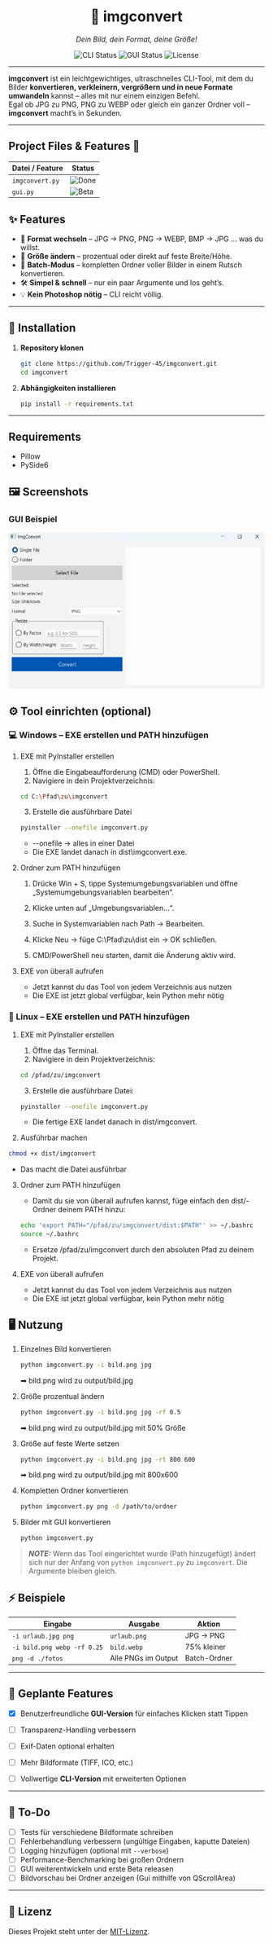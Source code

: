 <h1 align="center">📸 imgconvert</h1>
<p align="center"><i>Dein Bild, dein Format, deine Größe!</i></p>

<p align="center">
  <img src="https://img.shields.io/badge/status-CLI_done-brightgreen" alt="CLI Status">
  <img src="https://img.shields.io/badge/status-GUI_beta-orange" alt="GUI Status">
  <img src="https://img.shields.io/badge/license-MIT-blue" alt="License">
</p>

---

**imgconvert** ist ein leichtgewichtiges, ultraschnelles CLI-Tool, mit dem du Bilder **konvertieren, verkleinern, vergrößern und in neue Formate umwandeln** kannst – alles mit nur einem einzigen Befehl.  
Egal ob JPG zu PNG, PNG zu WEBP oder gleich ein ganzer Ordner voll – **imgconvert** macht’s in Sekunden.

---


## Project Files & Features 📂

| Datei / Feature | Status |
|-----------------|--------|
| `imgconvert.py` | ![Done](https://img.shields.io/badge/status-done-brightgreen) |
| `gui.py` | ![Beta](https://img.shields.io/badge/status-GUI_beta-orange) |

## ✨ Features

- 🔄 **Format wechseln** – JPG → PNG, PNG → WEBP, BMP → JPG … was du willst.
- 📏 **Größe ändern** – prozentual oder direkt auf feste Breite/Höhe.
- 📂 **Batch-Modus** – kompletten Ordner voller Bilder in einem Rutsch konvertieren.
- 🛠 **Simpel & schnell** – nur ein paar Argumente und los geht’s.
- 💡 **Kein Photoshop nötig** – CLI reicht völlig.

---

## 🚀 Installation

1. **Repository klonen**  
   ```bash
   git clone https://github.com/Trigger-45/imgconvert.git
   cd imgconvert
   ```
2. **Abhängigkeiten installieren**
    ```bash
    pip install -r requirements.txt
    ```

---

## Requirements
- Pillow
- PySide6

## 🖼️ Screenshots

### GUI Beispiel
![GUI Screenshot](docs/Screenshot_gui.png)


## ⚙️ Tool einrichten (optional)

### 💻 Windows – EXE erstellen und PATH hinzufügen

1. EXE mit PyInstaller erstellen
    1. Öffne die Eingabeaufforderung (CMD) oder PowerShell.
    2. Navigiere in dein Projektverzeichnis:
    ```bash
    cd C:\Pfad\zu\imgconvert
    ```
    3. Erstelle die ausführbare Datei
    ```bash
    pyinstaller --onefile imgconvert.py
    ```
    - --onefile → alles in einer Datei
    - Die EXE landet danach in dist\imgconvert.exe.
2. Ordner zum PATH hinzufügen
    1.  Drücke Win + S, tippe Systemumgebungsvariablen und öffne „Systemumgebungsvariablen bearbeiten“.

    2. Klicke unten auf „Umgebungsvariablen…“.

    3. Suche in Systemvariablen nach Path → Bearbeiten.

    4. Klicke Neu → füge C:\Pfad\zu\dist ein → OK schließen.

    5. CMD/PowerShell neu starten, damit die Änderung aktiv wird.

3. EXE von überall aufrufen

    - Jetzt kannst du das Tool von jedem Verzeichnis aus nutzen
    - Die EXE ist jetzt global verfügbar, kein Python mehr nötig

### 🐧 Linux – EXE erstellen und PATH hinzufügen

1. EXE mit PyInstaller erstellen

    1. Öffne das Terminal.
    2. Navigiere in dein Projektverzeichnis:
    ```bash
    cd /pfad/zu/imgconvert
    ```
    3. Erstelle die ausführbare Datei:
    ```bash
    pyinstaller --onefile imgconvert.py
    ```
    - Die fertige EXE landet danach in dist/imgconvert.

2. Ausführbar machen
```bash
chmod +x dist/imgconvert
```
- Das macht die Datei ausführbar

3. Ordner zum PATH hinzufügen
    - Damit du sie von überall aufrufen kannst, füge einfach den dist/-Ordner deinem PATH hinzu:
    ```bash
    echo 'export PATH="/pfad/zu/imgconvert/dist:$PATH"' >> ~/.bashrc
    source ~/.bashrc
    ```
    - Ersetze /pfad/zu/imgconvert durch den absoluten Pfad zu deinem Projekt.


4. EXE von überall aufrufen
    - Jetzt kannst du das Tool von jedem Verzeichnis aus nutzen
    - Die EXE ist jetzt global verfügbar, kein Python mehr nötig

## 🖥️ Nutzung

1. Einzelnes Bild konvertieren
    ```bash
    python imgconvert.py -i bild.png jpg
    ```
    ➡ bild.png wird zu output/bild.jpg
2.  Größe prozentual ändern
    ```bash
    python imgconvert.py -i bild.png jpg -rf 0.5
    ```
    ➡ bild.png wird zu output/bild.jpg mit 50% Größe
3. Größe auf feste Werte setzen
    ```bash
    python imgconvert.py -i bild.png jpg -rt 800 600
    ```
    ➡ bild.png wird zu output/bild.jpg mit 800x600
4. Kompletten Ordner konvertieren
    ```bash
    python imgconvert.py png -d /path/to/ordner
    ```

5. Bilder mit GUI konvertieren
    ```bash
    python imgconvert.py
    ```

> **_NOTE:_**  Wenn das Tool eingerichtet wurde (Path hinzugefügt) ändert sich nur der Anfang von `python imgconvert.py` zu `imgconvert`. Die Argumente bleiben gleich.

## ⚡ Beispiele

| Eingabe | Ausgabe | Aktion |
|---------|---------|--------|
| `-i urlaub.jpg png` | `urlaub.png` | JPG → PNG |
| `-i bild.png webp -rf 0.25` | `bild.webp` | 75% kleiner |
| `png -d ./fotos` | Alle PNGs im Output | Batch-Ordner |

---

## 🧩 Geplante Features
- [x] Benutzerfreundliche **GUI-Version** für einfaches Klicken statt Tippen
- [ ] Transparenz-Handling verbessern
- [ ] Exif-Daten optional erhalten
- [ ] Mehr Bildformate (TIFF, ICO, etc.)
- [ ] Vollwertige **CLI-Version** mit erweiterten Optionen


---

## 📝 To-Do

- [ ] Tests für verschiedene Bildformate schreiben  
- [ ] Fehlerbehandlung verbessern (ungültige Eingaben, kaputte Dateien)  
- [ ] Logging hinzufügen (optional mit `--verbose`)  
- [ ] Performance-Benchmarking bei großen Ordnern  
- [ ] GUI weiterentwickeln und erste Beta releasen 
- [ ] Bildvorschau bei Ordner anzeigen (Gui mithilfe von QScrollArea)

---

## 📜 Lizenz
Dieses Projekt steht unter der [MIT-Lizenz](LICENSE).


